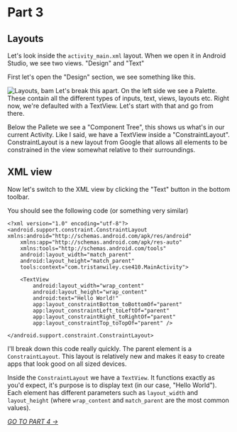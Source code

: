 # Part 3
## Layouts

Let's look inside the `activity_main.xml` layout. When we open it in Android Studio, we see two views. "Design" and "Text"

First let's open the "Design" section, we see something like this.

![Layouts, bam](https://i.imgur.com/Llk5BQP.jpg)
Let's break this apart. On the left side we see a Palette. These contain all the different types of inputs, text, views, layouts etc. Right now, we're defaulted with a TextView. Let's start with that and go from there.

Below the Pallete we see a "Component Tree", this shows us what's in our current Activity. Like I said, we have a TextView inside a "ConstraintLayout". ConstraintLayout is a new layout from Google that allows all elements to be constrained in the view somewhat relative to their surroundings.

## XML view
Now let's switch to the XML view by clicking the "Text" button in the bottom toolbar.

You should see the following code (or something very similar)

```
<?xml version="1.0" encoding="utf-8"?>
<android.support.constraint.ConstraintLayout xmlns:android="http://schemas.android.com/apk/res/android"
    xmlns:app="http://schemas.android.com/apk/res-auto"
    xmlns:tools="http://schemas.android.com/tools"
    android:layout_width="match_parent"
    android:layout_height="match_parent"
    tools:context="com.tristanwiley.cse410.MainActivity">

    <TextView
        android:layout_width="wrap_content"
        android:layout_height="wrap_content"
        android:text="Hello World!"
        app:layout_constraintBottom_toBottomOf="parent"
        app:layout_constraintLeft_toLeftOf="parent"
        app:layout_constraintRight_toRightOf="parent"
        app:layout_constraintTop_toTopOf="parent" />

</android.support.constraint.ConstraintLayout>
```

I'll break down this code really quickly. The parent element is a `ConstraintLayout`. This layout is relatively new and makes it easy to create apps that look good on all sized devices. 

Inside the `ConstraintLayout` we have a `TextView`. It functions exactly as you'd expect, it's purpose is to display text (in our case, "Hello World"). Each element has different parameters such as `layout_width` and `layout_height` (where `wrap_content` and `match_parent` are the most common values).

[*GO TO PART 4 ->*](part4.html)